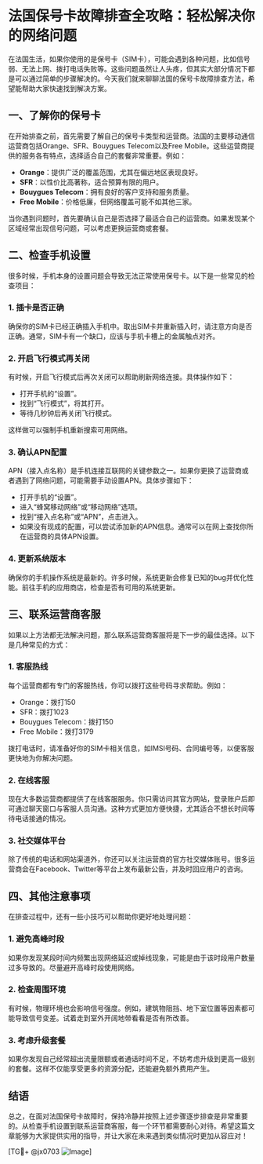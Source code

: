 # 法国保号卡故障排查全攻略：轻松解决你的网络问题

在法国生活，如果你使用的是保号卡（SIM卡），可能会遇到各种问题，比如信号弱、无法上网、拨打电话失败等。这些问题虽然让人头疼，但其实大部分情况下都是可以通过简单的步骤解决的。今天我们就来聊聊法国的保号卡故障排查方法，希望能帮助大家快速找到解决方案。

## 一、了解你的保号卡

在开始排查之前，首先需要了解自己的保号卡类型和运营商。法国的主要移动通信运营商包括Orange、SFR、Bouygues Telecom以及Free Mobile。这些运营商提供的服务各有特点，选择适合自己的套餐非常重要。例如：

- **Orange**：提供广泛的覆盖范围，尤其在偏远地区表现良好。
- **SFR**：以性价比高著称，适合预算有限的用户。
- **Bouygues Telecom**：拥有良好的客户支持和服务质量。
- **Free Mobile**：价格低廉，但网络覆盖可能不如其他三家。

当你遇到问题时，首先要确认自己是否选择了最适合自己的运营商。如果发现某个区域经常出现信号问题，可以考虑更换运营商或套餐。

## 二、检查手机设置

很多时候，手机本身的设置问题会导致无法正常使用保号卡。以下是一些常见的检查项目：

### 1. 插卡是否正确
确保你的SIM卡已经正确插入手机中。取出SIM卡并重新插入时，请注意方向是否正确。通常，SIM卡有一个缺口，应该与手机卡槽上的金属触点对齐。

### 2. 开启飞行模式再关闭
有时候，开启飞行模式后再次关闭可以帮助刷新网络连接。具体操作如下：
- 打开手机的“设置”。
- 找到“飞行模式”，将其打开。
- 等待几秒钟后再关闭飞行模式。

这样做可以强制手机重新搜索可用网络。

### 3. 确认APN配置
APN（接入点名称）是手机连接互联网的关键参数之一。如果你更换了运营商或者遇到了网络问题，可能需要手动设置APN。具体步骤如下：
- 打开手机的“设置”。
- 进入“蜂窝移动网络”或“移动网络”选项。
- 找到“接入点名称”或“APN”，点击进入。
- 如果没有现成的配置，可以尝试添加新的APN信息。通常可以在网上查找你所在运营商的具体APN设置。

### 4. 更新系统版本
确保你的手机操作系统是最新的。许多时候，系统更新会修复已知的bug并优化性能。前往手机的应用商店，检查是否有可用的系统更新。

## 三、联系运营商客服

如果以上方法都无法解决问题，那么联系运营商客服将是下一步的最佳选择。以下是几种常见的方式：

### 1. 客服热线
每个运营商都有专门的客服热线，你可以拨打这些号码寻求帮助。例如：
- Orange：拨打150
- SFR：拨打1023
- Bouygues Telecom：拨打150
- Free Mobile：拨打3179

拨打电话时，请准备好你的SIM卡相关信息，如IMSI号码、合同编号等，以便客服更快地为你解决问题。

### 2. 在线客服
现在大多数运营商都提供了在线客服服务。你只需访问其官方网站，登录账户后即可通过聊天窗口与客服人员沟通。这种方式更加方便快捷，尤其适合不想长时间等待电话接通的情况。

### 3. 社交媒体平台
除了传统的电话和网站渠道外，你还可以关注运营商的官方社交媒体账号。很多运营商会在Facebook、Twitter等平台上发布最新公告，并及时回应用户的咨询。

## 四、其他注意事项

在排查过程中，还有一些小技巧可以帮助你更好地处理问题：

### 1. 避免高峰时段
如果你发现某段时间内频繁出现网络延迟或掉线现象，可能是由于该时段用户数量过多导致的。尽量避开高峰时段使用网络。

### 2. 检查周围环境
有时候，物理环境也会影响信号强度。例如，建筑物阻挡、地下室位置等因素都可能导致信号变差。试着走到室外开阔地带看看是否有所改善。

### 3. 考虑升级套餐
如果你发现自己经常超出流量限额或者通话时间不足，不妨考虑升级到更高一级别的套餐。这样不仅能享受更多的资源分配，还能避免额外费用产生。

## 结语

总之，在面对法国保号卡故障时，保持冷静并按照上述步骤逐步排查是非常重要的。从检查手机设置到联系运营商客服，每一个环节都需要耐心对待。希望这篇文章能够为大家提供实用的指导，并让大家在未来遇到类似情况时更加从容应对！

[TG💪+ @jx0703 ![Image](https://github.com/user-attachments/assets/dbca1d08-cadb-493c-b0ec-ad6f7a83f270)]